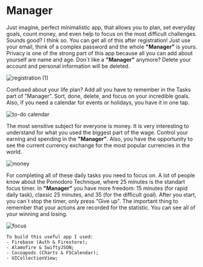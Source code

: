 # Manager

Just imagine, perfect minimalistic app, that allows you to plan, set everyday goals, count money, and even help to focus on the most difficult challenges. Sounds good? I think so. 
You can get all of this after registration! Just use your email, think of a complex password and the whole **"Manager"** is yours. Privacy is one of the strong part of this app because all you can add about yourself are name and age. Don`t like a **"Manager"** anymore? Delete your account and personal information will be deleted. 

![registration (1)](https://user-images.githubusercontent.com/46355522/97913820-91c68980-1d57-11eb-90d4-c68f9ceb397a.gif)

Confused about your life plan? Add all you have to remember in the Tasks part of "Manager". Sort, done, delete, and focus on your incredible goals. Also, if you need a calendar for events or holidays, you have it in one tap. 

![to-do calendar](https://user-images.githubusercontent.com/46355522/97913902-b1f64880-1d57-11eb-87ae-26879f9ae11c.gif)

The most sensitive subject for everyone is money. It is very interesting to understand for what you used the biggest part of the wage. Control your earning and spending in the **"Manager"**. Also, you have the opportunity to see the current currency exchange for the most popular currencies in the world. 

![money](https://user-images.githubusercontent.com/46355522/97914024-e1a55080-1d57-11eb-9fbe-cbcee132eb60.gif)

For completing all of these daily tasks you need to focus on. A lot of people know about the Pomodoro Technique, where 25 minutes is the standart focus timer. In **"Manager"** you have more freedom: 15 minutes (for rapid daily task), classic 25 minutes, and 35 (for the difficult goal). After you start, you can`t stop the timer, only press "Give up". The important thing to remember that your actions are recorded for the statistic. You can see all of your winning and losing.

![focus](https://user-images.githubusercontent.com/46355522/97913977-d05c4400-1d57-11eb-8ec8-55c91e425653.gif)

```
To build this useful app I used:
- Firebase (Auth & Firestore);
- Alamofire & SwiftyJSON;
- Cocoapods (Charts & FSCalendar);
- UICollectionView;
```
